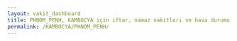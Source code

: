 ```yaml
---
layout: vakit_dashboard
title: PHNOM_PENH, KAMBOCYA için iftar, namaz vakitleri ve hava durumu - ilçe/eyalet seç
permalink: /KAMBOCYA/PHNOM_PENH/
---
```


<script type="text/javascript">
  var GLOBAL_COUNTRY = 'KAMBOCYA';
  var GLOBAL_CITY = 'PHNOM_PENH';
  var GLOBAL_STATE = '';
  var lat = 72;
  var lon = 21;
</script>
